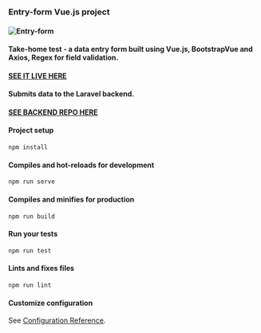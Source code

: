 ### Entry-form Vue.js project

#### ![Entry-form](http://phpstack-228259-831892.cloudwaysapps.com/form.jpg)

#### Take-home test - a data entry form built using Vue.js, BootstrapVue and Axios, Regex for field validation. 
#### [SEE IT LIVE HERE](http://phpstack-228259-831892.cloudwaysapps.com/)

#### Submits data to the Laravel backend.
#### [SEE BACKEND REPO HERE](https://github.com/mbrookeswebdev/entry-form-api)

#### Project setup
```
npm install
```

#### Compiles and hot-reloads for development
```
npm run serve
```

#### Compiles and minifies for production
```
npm run build
```

#### Run your tests
```
npm run test
```

#### Lints and fixes files
```
npm run lint
```

#### Customize configuration
See [Configuration Reference](https://cli.vuejs.org/config/).



